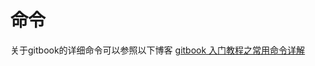 # 命令

关于gitbook的详细命令可以参照以下博客
[gitbook 入门教程之常用命令详解](https://www.cnblogs.com/snowdreams1006/p/10658492.html)